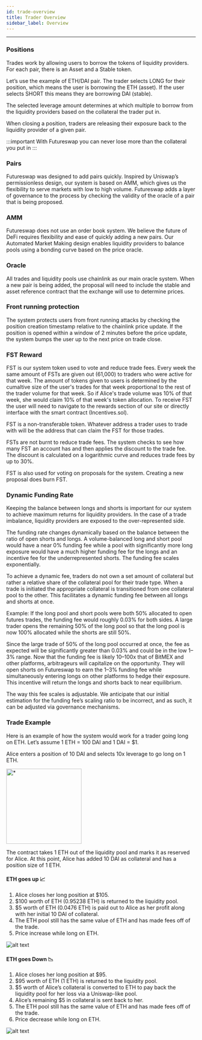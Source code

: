 ```yaml
---
id: trade-overview
title: Trader Overview
sidebar_label: Overview
---
```


---

### Positions

Trades work by allowing users to borrow the tokens of liquidity providers. For each pair, there is an Asset and a Stable token.

Let’s use the example of ETH/DAI pair. The trader selects LONG for their position, which means the user is borrowing the ETH (asset). If the user selects SHORT this means they are borrowing DAI (stable).

The selected leverage amount determines at which multiple to borrow from the liquidity providers based on the collateral the trader put in.

When closing a position, traders are releasing their exposure back to the liquidity provider of a given pair.

:::important
With Futureswap you can never lose more than the collateral you put in
:::

### Pairs

Futureswap was designed to add pairs quickly. Inspired by Uniswap’s permissionless design, our system is based on AMM, which gives us the flexibility to serve markets with low to high volume. Futureswap adds a layer of governance to the process by checking the validity of the oracle of a pair that is being proposed.

### AMM

Futureswap does not use an order book system. We believe the future of DeFi requires flexibility and ease of quickly adding a new pairs. Our Automated Market Making design enables liquidity providers to balance pools using a bonding curve based on the price oracle.

### Oracle

All trades and liquidity pools use chainlink as our main oracle system. When a new pair is being added, the proposal will need to include the stable and asset reference contract that the exchange will use to determine prices.

### Front running protection

The system protects users from front running attacks by checking the position creation timestamp relative to the chainlink price update. If the position is opened within a window of 2 minutes before the price update, the system bumps the user up to the next price on trade close.

### FST Reward

FST is our system token used to vote and reduce trade fees. Every week the same amount of FSTs are given out (61,000) to traders who were active for that week. The amount of tokens given to users is determined by the cumaltive size of the user's trades for that week proportional to the rest of the trader volume for that week. So if Alice's trade volume was 10% of that week, she would claim 10% of that week's token allocation. To receive FST the user will need to navigate to the rewards section of our site or directly interface with the smart contract (Incentives.sol).

FST is a non-transferable token. Whatever address a trader uses to trade with will be the address that can claim the FST for those trades.

FSTs are not burnt to reduce trade fees. The system checks to see how many FST an account has and then applies the discount to the trade fee. The discount is calculated on a logarithmic curve and reduces trade fees by up to 30%.

FST is also used for voting on proposals for the system. Creating a new proposal does burn FST.

### Dynamic Funding Rate

Keeping the balance between longs and shorts is important for our system to achieve maximum returns for liquidity providers. In the case of a trade imbalance, liquidity providers are exposed to the over-represented side.

The funding rate changes dynamically based on the balance between the ratio of open shorts and longs. A volume-balanced long and short pool would have a near 0% funding fee while a pool with significantly more long exposure would have a much higher funding fee for the longs and an incentive fee for the underrepresented shorts. The funding fee scales exponentially.

To achieve a dynamic fee, traders do not own a set amount of collateral but rather a relative share of the collateral pool for their trade type. When a trade is initiated the appropriate collateral is transitioned from one collateral pool to the other. This facilitates a dynamic funding fee between all longs and shorts at once.

Example: If the long pool and short pools were both 50% allocated to open futures trades, the funding fee would roughly 0.03% for both sides. A large trader opens the remaining 50% of the long pool so that the long pool is now 100% allocated while the shorts are still 50%.

Since the large trade of 50% of the long pool occurred at once, the fee as expected will be significantly greater than 0.03% and could be in the low 1–3% range. Now that the funding fee is likely 10–100x that of BitMEX and other platforms, arbitrageurs will capitalize on the opportunity. They will open shorts on Futureswap to earn the 1–3% funding fee while simultaneously entering longs on other platforms to hedge their exposure. This incentive will return the longs and shorts back to near equilibrium.

The way this fee scales is adjustable. We anticipate that our initial estimation for the funding fee’s scaling ratio to be incorrect, and as such, it can be adjusted via governance mechanisms.

### Trade Example

Here is an example of how the system would work for a trader going long on ETH. Let’s assume 1 ETH = 100 DAI and 1 DAI = \$1.

Alice enters a position of 10 DAI and selects 10x leverage to go long on 1 ETH.

 <p><img width='200' height='auto' src="/img/trade_setup.png" title="*"/></p>

The contract takes 1 ETH out of the liquidity pool and marks it as reserved for Alice. At this point, Alice has added 10 DAI as collateral and has a position size of 1 ETH.

#### ETH goes up 📈

1. Alice closes her long position at \$105.
1. \$100 worth of ETH (0.95238 ETH) is returned to the liquidity pool.
1. \$5 worth of ETH (0.0476 ETH) is paid out to Alice as her profit along with her initial 10 DAI of collateral.
1. The ETH pool still has the same value of ETH and has made fees off of the trade.
1. Price increase while long on ETH.

![alt text](/img/eth_go_up.png "eth_go_up")

#### ETH goes Down 📉

1. Alice closes her long position at \$95.
1. \$95 worth of ETH (1 ETH) is returned to the liquidity pool.
1. \$5 worth of Alice’s collateral is converted to ETH to pay back the liquidity pool for her loss via a Uniswap-like pool.
1. Alice’s remaining \$5 in collateral is sent back to her.
1. The ETH pool still has the same value of ETH and has made fees off of the trade.
1. Price decrease while long on ETH.

![alt text](/img/eth_go_down.png "eth_go_down")
